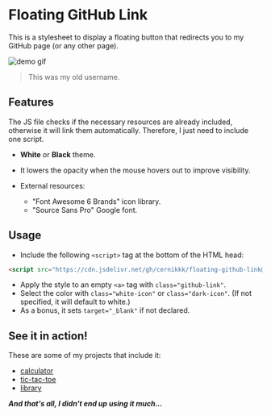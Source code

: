 # Floating GitHub Link
This is a stylesheet to display a floating button that redirects you to my GitHub page (or any other page).

![demo gif](https://media.giphy.com/media/2TRnGpVCHcB6fGj2CC/giphy.gif)
>This was my old username.

## Features

The JS file checks if the necessary resources are already included, otherwise it will link them automatically. Therefore, I just need to include one script.

+ **White** or **Black** theme.

+ It lowers the opacity when the mouse hovers out to improve visibility.

+ External resources:
    * "Font Awesome 6 Brands" icon library.
    * "Source Sans Pro" Google font.

## Usage
- Include the following `<script>` tag at the bottom of the HTML head:
```html
<script src="https://cdn.jsdelivr.net/gh/cernikkk/floating-github-link@main/github-link.js"></script>
```

- Apply the style to an empty `<a>` tag with `class="github-link"`.
- Select the color with `class="white-icon"` or `class="dark-icon"`. (If not specified, it will default to white.) 
- As a bonus, it sets `target="_blank"` if not declared.

## See it in action!
These are some of my projects that include it:
- [calculator](https://github.com/cernikkk/calculator)
- [tic-tac-toe](https://github.com/cernikkk/tic-tac-toe)
- [library](https://github.com/cernikkk/library)

***And that's all, I didn't end up using it much...***

